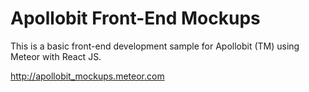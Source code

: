 # Apollobit Front-End Mockups

This is a basic front-end development sample for Apollobit (TM) using Meteor with React JS.

http://apollobit_mockups.meteor.com
